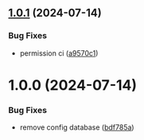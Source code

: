 ## [1.0.1](https://github.com/Santosfael/rocketseat.rafael.ci.api/compare/v1.0.0...v1.0.1) (2024-07-14)


### Bug Fixes

* permission ci ([a9570c1](https://github.com/Santosfael/rocketseat.rafael.ci.api/commit/a9570c1106d4bb398cb794fbff9854b57ed2d1d4))

# 1.0.0 (2024-07-14)


### Bug Fixes

* remove config database ([bdf785a](https://github.com/Santosfael/rocketseat.rafael.ci.api/commit/bdf785ae837167814775ec0b4838b341911dc093))
